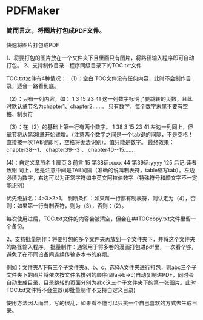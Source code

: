 # PDFMaker

### 简而言之，将图片打包成PDF文件。

快速将图片打包成PDF

1、将要打包的图片放在一个文件夹下且里面只有图片，将路径输入程序即可自动打包。
2、支持制作目录：程序同级目录下的TOC.txt文件


TOC.txt文件有4种情况：
（1）：空白
TOC文件没有任何内容，此时不会制作目录，适合一路看到底。

（2）：只有一列内容，如：
1
3
15
23
41
这一列数字标明了要跳转的页数，且此时默认章节名为chapter1、chapter2……。
只有数字，每个数字末尾不要有空格、制表符

（3）：在（2）的基础上第一行有两个数字。
1	38
3
15
23
41
左边一列同上，但章节将从第38章开始递增。（注意两个数字之间是一个tab键的间隔，不是空格！直接按一次TAB键即可，空格将无法识别）。值只能是数字。
最终效果：chapter38--1、 chapter39--3 、 chapter40--15…… 

(4)：自定义章节名
1	扉页
3	前言
15	第38话:xxxx
44	第39话:yyyy
125	后记:读者致谢
同上，还是注意中间是TAB间隔（准确的说叫制表符，table缩写tab）。左边必须为数字，右边可以为正常字符如中英文阿拉伯数字（特殊符号和颜文字不一定能识别）

优先级排名：4>3>2>1。
判断条件：如果每一行都有制表符，则认定为（4），否则：如果第一行有制表符，则为（3），否则：（2）。

每次使用过后，TOC.txt文件的内容会被清空，但会在##TOCcopy.txt文件里留一个备份。

2、支持批量制作：将要打包的多个文件夹再放到一个文件夹下，并将这个文件夹的路径输入程序。
批量制作：通常用于将多卷的漫画打包进pdf里，一次看个够，避免了在不同设备间连续传输多本书的麻烦。

例如：文件夹A下有三个子文件夹a、b、c，选择A文件夹进行打包，则abc三个子文件夹下的图片将依次按文件名排列的顺序(即a→b→c)自动复制进PDF，同时会自动生成目录，目录跳转的页面分别为abc这三个子文件夹下的第一张图片。此时TOC.txt文件将不会生效(即批量制作不支持自定义目录)

使用方法因人而异，写的很乱，如果看不懂可以只挑一个自己喜欢的方式去生成目录。
